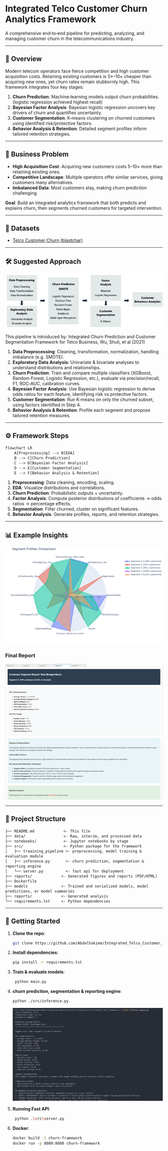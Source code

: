 # Integrated Telco Customer Churn Analytics Framework

A comprehensive end‑to‑end pipeline for predicting, analyzing, and managing customer churn in the telecommunications industry.

---

## 📖 Overview

Modern telecom operators face fierce competition and high customer acquisition costs. Retaining existing customers is 5×–10× cheaper than acquiring new ones, yet churn rates remain stubbornly high. This framework integrates four key stages:

1. **Churn Prediction**: Machine‑learning models output churn probabilities. (logistic regression achieved highest recall)
2. **Bayesian Factor Analysis**: Bayesian logistic regression uncovers key drivers of churn and quantifies uncertainty.
3. **Customer Segmentation**: K‑means clustering on churned customers using identified risk/protective factors.
4. **Behavior Analysis & Retention**: Detailed segment profiles inform tailored retention strategies.

---

## 🧩 Business Problem

* **High Acquisition Cost**: Acquiring new customers costs 5–10× more than retaining existing ones.
* **Competitive Landscape**: Multiple operators offer similar services, giving customers many alternatives.
* **Imbalanced Data**: Most customers stay, making churn prediction challenging.

**Goal**: Build an integrated analytics framework that both predicts and explains churn, then segments churned customers for targeted intervention.

---

## 🔬 Datasets

* [Telco Customer Churn (blastchar)](https://www.kaggle.com/datasets/blastchar/telco-customer-churn/data)


---
## 🛠️ Suggested Approach
![Churn Management Framework](image-9.png)

This pipeline is introduced by: Integrated Churn Prediction and Customer Segmentation Framework for Telco Business, Wu, Shuli, et al (2021)

1. **Data Preprocessing**: Cleaning, transformation, normalization, handling imbalance (e.g. SMOTE).
2. **Exploratory Data Analysis**: Univariate & bivariate analyses to understand distributions and relationships.
3. **Churn Prediction**: Train and compare multiple classifiers (XGBoost, Random Forest, Logistic Regression, etc.), evaluate via precision/recall, F1, ROC‑AUC, calibration curves.
4. **Bayesian Factor Analysis**: Use Bayesian logistic regression to derive odds ratios for each feature, identifying risk vs protective factors.
5. **Customer Segmentation**: Run K‑means on only the churned subset, using factors identified in Step 4.
6. **Behavior Analysis & Retention**: Profile each segment and propose tailored retention measures.

---

## ⚙️ Framework Steps

```mermaid
flowchart LR
    A[Preprocessing] --> B[EDA]
    B --> C[Churn Prediction]
    C --> D[Bayesian Factor Analysis]
    D --> E[Customer Segmentation]
    E --> F[Behavior Analysis & Retention]
```

1. **Preprocessing**: Data cleaning, encoding, scaling.
2. **EDA**: Visualize distributions and correlations.
3. **Churn Prediction**: Probabilistic outputs + uncertainty.
4. **Factor Analysis**: Compute posterior distributions of coefficients → odds ratios → percentage effects.
5. **Segmentation**: Filter churned, cluster on significant features.
6. **Behavior Analysis**: Generate profiles, reports, and retention strategies.

---

## 📊 Example Insights
![segment profiles comparison ](image-10.png)
### Final Report
![alt text](image-11.png)
![alt text](image-12.png)

---

## 📂 Project Structure

```
├── README.md             <- This file
├── data/                 <- Raw, interim, and processed data
├── notebooks/            <- Jupyter notebooks by stage
├── src/                  <- Python package for the framework
│   ├── traaining_pipeline <- preprocessing, model training & evaluation module
│   ├── inference.py       <- churn prediction, segmentation & reporting engine 
│   └── server.py          <- fast api for deployment
├── reports/             <- Generated figures and reports (PDF/HTML)
├── Dockerfile
├── models               <- Trained and serialized models, model predictions, or model summaries
├── reports/             <- Generated analysis
└── requirements.txt     <- Python dependencies
```

---

## 🚀 Getting Started

1. **Clone the repo**:

   ```bash
   git clone https://github.com/Abdelhakiem/Integrated_Telco_Customer_Churn_Framework.git
   ```
2. **Install dependencies**:

   ```bash
   pip install -r requirements.txt
   ```
3. **Train & evaluate models**:

   ```bash
    python main.py
   ```
4. **churn prediction, segmentation & reporting engine**:

   ```bash
   python ./src/inference.py
   ```
   ![alt text](image-13.png)
4. **Running Fast API**:
   ```bash
    python .\src\server.py
   ```
5. **Docker**:
    ```bash
    docker build -t churn-framework 
    docker run -p 8080:8080 churn-framework
    ```



